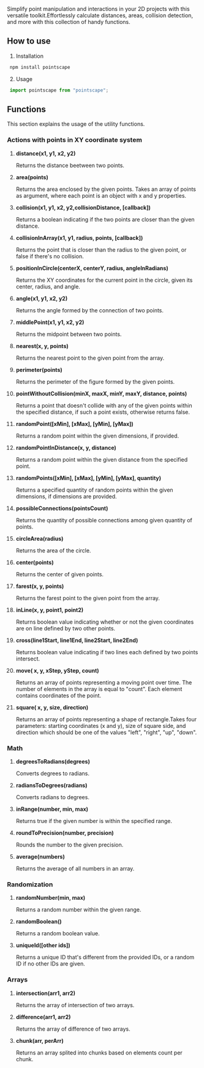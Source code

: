 Simplify point manipulation and interactions in your 2D projects with this versatile toolkit.Effortlessly calculate distances, areas, collision detection, and more with this collection of handy functions.

## How to use

1. Installation
```javascript
 npm install pointscape
```

2. Usage
```javascript
 import pointscape from "pointscape";
```


## Functions

This section explains the usage of the utility functions.

### Actions with points in XY coordinate system

1. <b>distance(x1, y1, x2, y2)</b>

   Returns the distance beetween two points.

2. <b>area(points)</b>

   Returns the area enclosed by the given points.
   Takes an array of points as argument, where each point is an object with x and y properties.

3. <b>collision(x1, y1, x2, y2,collisionDistance, [callback])</b>

   Returns a boolean indicating if the two points are closer than the given distance.
   
4. <b>collisionInArray(x1, y1, radius, points, [callback])</b>

   Returns the point that is closer than the radius to the given point, or false if there's no collision.

5. <b>positionInCircle(centerX, centerY, radius, angleInRadians)</b>

    Returns the XY coordinates for the current point in the circle, given its center, radius, and angle.

6. <b>angle(x1, y1, x2, y2)</b>

   Returns the angle formed by the connection of two points.

7. <b>middlePoint(x1, y1, x2, y2)</b>

   Returns the midpoint between two points.

8. <b>nearest(x, y, points)</b>

   Returns the nearest point to the given point from the array.

9. <b>perimeter(points)</b>

   Returns the perimeter of the figure formed by the given points.

10. <b>pointWithoutCollision(minX, maxX, minY, maxY, distance, points)</b>

    Returns a point that doesn't collide with any of the given points within the specified distance, if such a point exists, otherwise returns false.

11. <b>randomPoint([xMin], [xMax], [yMin], [yMax])</b>
   
    Returns a random point within the given dimensions, if provided.

12. <b>randomPointInDistance(x, y, distance)</b>
   
    Returns a random point within the given distance from the specified point.

13. <b>randomPoints([xMin], [xMax], [yMin], [yMax], quantity)</b>
   
    Returns a specified quantity of random points within the given dimensions, if dimensions are provided.

14. <b>possibleConnections(pointsCount)</b>
   
    Returns the quantity of possible connections among given quantity of points.

15. <b>circleArea(radius)</b>

    Returns the area of the circle.

16. <b>center(points)</b>

    Returns the center of given points.

17. <b>farest(x, y, points)</b>

    Returns the farest point to the given point from the array.

18. <b>inLine(x, y, point1, point2)</b>

    Returns boolean  value indicating whether or not the given coordinates are on line defined by two other points.

19. <b>cross(line1Start, line1End, line2Start, line2End)</b>

    Returns boolean value indicating if two lines each defined  by two points intersect.

20. <b>move( x, y, xStep, yStep, count)</b>

    Returns an array of points  representing a moving point over time. The number of elements in the array is equal to "count". Each element contains coordinates of the point.

21. <b>square( x, y, size, direction)</b>

    Returns an array of points  representing a shape of rectangle.Takes  four parameters: starting coordinates (x and y), size of square side, and direction which should be one of the values "left", "right", "up",
    "down".

### Math

1. <b>degreesToRadians(degrees)</b>

    Converts degrees to radians.

2. <b>radiansToDegrees(radians)</b>

    Converts radians to degrees.

3. <b>inRange(number, min, max)</b>
   
    Returns true if the given number is within the specified range.

4. <b>roundToPrecision(number, precision)</b>
   
    Rounds the number to the given precision.

4. <b>average(numbers)</b>
   
    Returns the average of all numbers in an array.

### Randomization

1. <b>randomNumber(min, max)</b>

    Returns a random number within the given range.

2. <b>randomBoolean()</b>
   
    Returns a random boolean value.

3. <b>uniqueId([other ids])</b>
   
   Returns a unique ID that's different from the provided IDs, or a random ID if no other IDs are given.

### Arrays

1. <b>intersection(arr1, arr2)</b>

    Returns the array of intersection of two arrays.

2. <b>difference(arr1, arr2)</b>

    Returns the array of difference of two arrays.
   
3. <b>chunk(arr, perArr)</b>

    Returns an array splited into chunks based on elements count per chunk.